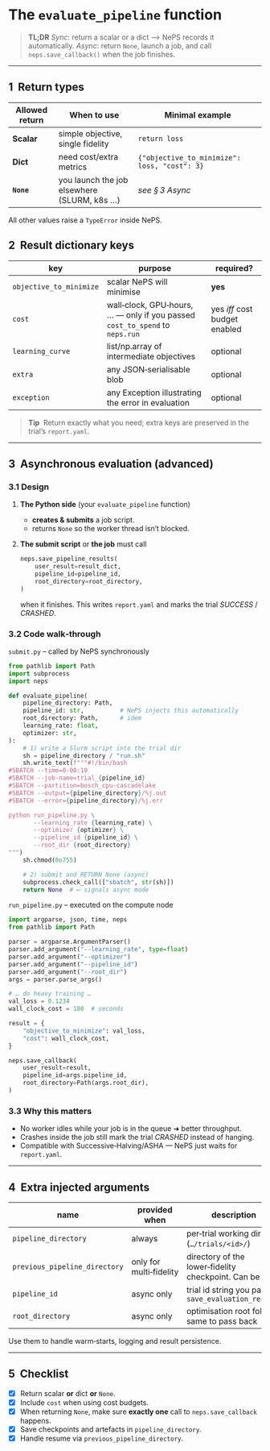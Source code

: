# The `evaluate_pipeline` function

> **TL;DR**
> *Sync*: return a scalar or a dict ⟶ NePS records it automatically.
> *Async*: return `None`, launch a job, and call `neps.save_callback()` when the job finishes.

---

## 1  Return types

| Allowed return | When to use                                 | Minimal example                              |
| -------------- | ------------------------------------------- | -------------------------------------------- |
| **Scalar**     | simple objective, single fidelity           | `return loss`                                |
| **Dict**       | need cost/extra metrics                     | `{"objective_to_minimize": loss, "cost": 3}` |
| **`None`**     | you launch the job elsewhere (SLURM, k8s …) | *see § 3 Async*                              |

All other values raise a `TypeError` inside NePS.

## 2  Result dictionary keys

| key                     | purpose                                                                      | required?                     |
| ----------------------- | ---------------------------------------------------------------------------- | ----------------------------- |
| `objective_to_minimize` | scalar NePS will minimise                                                    | **yes**                       |
| `cost`                  | wall‑clock, GPU‑hours, … — only if you passed `cost_to_spend` to `neps.run` | yes *iff* cost budget enabled |
| `learning_curve`        | list/np.array of intermediate objectives                                     | optional                      |
| `extra`                 | any JSON‑serialisable blob                                                   | optional                      |
| `exception`                 | any Exception illustrating the error in evaluation                                                   | optional                      |

> **Tip**  Return exactly what you need; extra keys are preserved in the trial’s `report.yaml`.

---

## 3  Asynchronous evaluation (advanced)

### 3.1 Design

1. **The Python side** (your `evaluate_pipeline` function)

   * **creates & submits** a job script.
   * returns `None` so the worker thread isn’t blocked.
2. **The submit script** or **the job** must call

   ```python
   neps.save_pipeline_results(
       user_result=result_dict,
       pipeline_id=pipeline_id,
       root_directory=root_directory,
   )
   ```

   when it finishes.
   This writes `report.yaml` and marks the trial *SUCCESS* / *CRASHED*.

### 3.2 Code walk‑through

`submit.py` – called by NePS synchronously

```python
from pathlib import Path
import subprocess
import neps

def evaluate_pipeline(
    pipeline_directory: Path,
    pipeline_id: str,          # NePS injects this automatically
    root_directory: Path,      # idem
    learning_rate: float,
    optimizer: str,
):
    # 1) write a Slurm script into the trial dir
    sh = pipeline_directory / "run.sh"
    sh.write_text(f"""#!/bin/bash
#SBATCH --time=0-00:10
#SBATCH --job-name=trial_{pipeline_id}
#SBATCH --partition=bosch_cpu-cascadelake
#SBATCH --output={pipeline_directory}/%j.out
#SBATCH --error={pipeline_directory}/%j.err

python run_pipeline.py \
       --learning_rate {learning_rate} \
       --optimizer {optimizer} \
       --pipeline_id {pipeline_id} \
       --root_dir {root_directory}
""")
    sh.chmod(0o755)

    # 2) submit and RETURN None (async)
    subprocess.check_call(["sbatch", str(sh)])
    return None  # ⟵ signals async mode
```

`run_pipeline.py` – executed on the compute node

```python
import argparse, json, time, neps
from pathlib import Path

parser = argparse.ArgumentParser()
parser.add_argument("--learning_rate", type=float)
parser.add_argument("--optimizer")
parser.add_argument("--pipeline_id")
parser.add_argument("--root_dir")
args = parser.parse_args()

# … do heavy training …
val_loss = 0.1234
wall_clock_cost = 180  # seconds

result = {
    "objective_to_minimize": val_loss,
    "cost": wall_clock_cost,
}

neps.save_callback(
    user_result=result,
    pipeline_id=args.pipeline_id,
    root_directory=Path(args.root_dir),
)
```

### 3.3 Why this matters

* No worker idles while your job is in the queue ➜ better throughput.
* Crashes inside the job still mark the trial *CRASHED* instead of hanging.
* Compatible with Successive‑Halving/ASHA — NePS just waits for `report.yaml`.

---

## 4  Extra injected arguments

| name                          | provided when           | description                                                |
| ----------------------------- | ----------------------- | ---------------------------------------------------------- |
| `pipeline_directory`          | always                  | per‑trial working dir (`…/trials/<id>/`)                   |
| `previous_pipeline_directory` | only for multi‑fidelity | directory of the lower‑fidelity checkpoint. Can be `None`. |
| `pipeline_id`                 | async only              | trial id string you pass to `save_evaluation_results`                |
| `root_directory`              | async only              | optimisation root folder, same to pass back                |

Use them to handle warm‑starts, logging and result persistence.

---

## 5  Checklist

* [x] Return scalar **or** dict **or** `None`.
* [x] Include `cost` when using cost budgets.
* [x] When returning `None`, make sure **exactly one** call to `neps.save_callback` happens.
* [x] Save checkpoints and artefacts in `pipeline_directory`.
* [x] Handle resume via `previous_pipeline_directory`.
